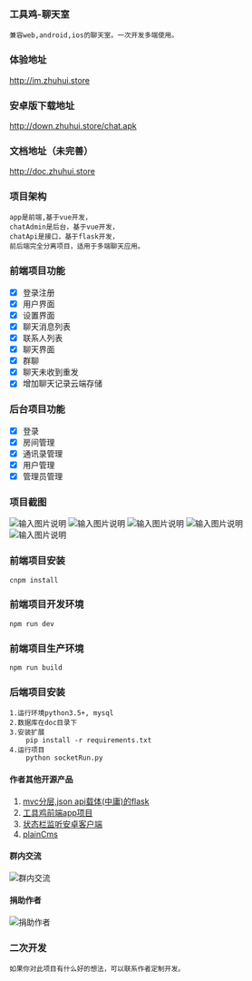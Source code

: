 <!--
 * @Author: hua
 * @Date: 2019-02-01 13:57:47
 * @LastEditors: hua
 * @LastEditTime: 2019-05-21 09:48:18
 -->
### 工具鸡-聊天室
    兼容web,android,ios的聊天室。一次开发多端使用。

### 体验地址
http://im.zhuhui.store    

### 安卓版下载地址
http://down.zhuhui.store/chat.apk

### 文档地址（未完善）
http://doc.zhuhui.store

### 项目架构
    app是前端,基于vue开发，
    chatAdmin是后台，基于vue开发，
    chatApi是接口，基于flask开发，
    前后端完全分离项目，适用于多端聊天应用。

### 前端项目功能
- [x] 登录注册
- [x] 用户界面
- [x] 设置界面
- [x] 聊天消息列表
- [x] 联系人列表
- [x] 聊天界面
- [x] 群聊
- [x] 聊天未收到重发
- [x] 增加聊天记录云端存储

### 后台项目功能
- [x] 登录
- [x] 房间管理
- [x] 通讯录管理
- [x] 用户管理
- [x] 管理员管理

### 项目截图
![输入图片说明](https://images.gitee.com/uploads/images/2019/0617/142434_ce5fed5e_1588193.png "8AO2N23X(AT%YCKU~)ZDICY.png")
![输入图片说明](https://images.gitee.com/uploads/images/2019/0617/142442_df240c6e_1588193.png "8XFNDJCM46U)VSCZNI~(MZW.png")
![输入图片说明](https://images.gitee.com/uploads/images/2019/0617/142449_b130cf60_1588193.png "153}QG8F60OV8HI27ZDMSN6.png")
![输入图片说明](https://images.gitee.com/uploads/images/2019/0617/142458_11de22a5_1588193.png "C}EI)WI9VH$GD~XK15IH}}5.png")
![输入图片说明](https://images.gitee.com/uploads/images/2019/0617/142505_7fc25269_1588193.png "K~2G@NU~8WZG7WR0`FGS2]H.png")

### 前端项目安装
    cnpm install

### 前端项目开发环境
    npm run dev

### 前端项目生产环境
    npm run build

### 后端项目安装
    1.运行环境python3.5+, mysql
    2.数据库在doc目录下
    3.安装扩展
        pip install -r requirements.txt
    4.运行项目
        python socketRun.py

#### 作者其他开源产品
1. <a href="https://gitee.com/huashiyuting/flask " target="_blank">mvc分层,json api载体(中庸)的flask</a>
2. <a href="https://gitee.com/huashiyuting/tool_chicken" target="_blank">工具鸡前端app项目 </a>
3. <a href="https://gitee.com/huashiyuting/status_bar_monitor" target="_blank">状态栏监听安卓客户端 </a>
4. <a href="https://gitee.com/huashiyuting/plainCms" target="_blank">plainCms</a>

#### 群内交流
![群内交流](https://images.gitee.com/uploads/images/2019/0724/121735_03ee3000_1588193.png "temp_qrcode_share_566438779.png")

#### 捐助作者
![捐助作者](https://images.gitee.com/uploads/images/2019/0124/105407_661d1190_1588193.png "mm_facetoface_collect_qrcode_1548297043215.png")	

### 二次开发
    如果你对此项目有什么好的想法，可以联系作者定制开发。
   
